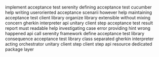 implement acceptance test serenity defining acceptance test cucumber help writing useroriented acceptance scenarii however help maintaining acceptance test client library organize library extensible without mixing concern gherkin interpreter api unitary client step acceptance test result report must readable help investigating case error providing hint wrong happened api call serenity framework define acceptance test library consequence acceptance test library class separated gherkin interpreter acting orchestrator unitary client step client step api resource dedicated package layer